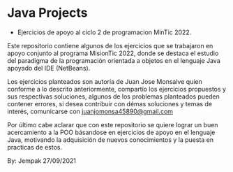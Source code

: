 # Java Projects 
- Ejercicios de apoyo al ciclo 2 de programacion MinTic 2022.

Este repositorio contiene algunos de los ejercicios que se trabajaron en apoyo conjunto
al programa MisionTic 2022, donde se destaca el estudio del paradigma de la programación
orientada a objetos en el lenguaje Java apoyado del IDE (NetBeans).

Los ejercicios planteados son autoría de Juan Jose Monsalve
quien conforme a lo descrito anteriormente, compartío los ejercicios propuestos y sus respectivas 
soluciones, algunos de los problemas planteados pueden contener errores, si desea contribuir con démas 
soluciones y temas de interés, comunicarse con juanjomonsa45890@gmail.com

Por último cabe aclarar que con este repositorio se quiere lograr un buen acercamiento a la POO
básandose en ejercicios de apoyo en el lenguaje Java, motivando la adquisición de nuevos conocimientos 
y la puesta en practicas de estos.

By: Jempak 
27/09/2021
